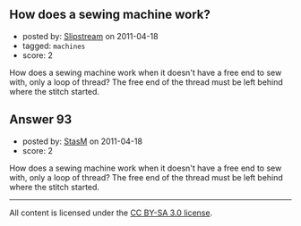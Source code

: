 ## How does a sewing machine work?

- posted by: [Slipstream](https://stackexchange.com/users/-1/39-slipstream) on 2011-04-18
- tagged: `machines`
- score: 2

How does a sewing machine work when it doesn't have a free end to sew with, only a loop of thread? The free end of the thread must be left behind where the stitch started.


## Answer 93

- posted by: [StasM](https://stackexchange.com/users/-1/19-stasm) on 2011-04-18
- score: 2

How does a sewing machine work when it doesn't have a free end to sew with, only a loop of thread? The free end of the thread must be left behind where the stitch started.



---

All content is licensed under the [CC BY-SA 3.0 license](https://creativecommons.org/licenses/by-sa/3.0/).
